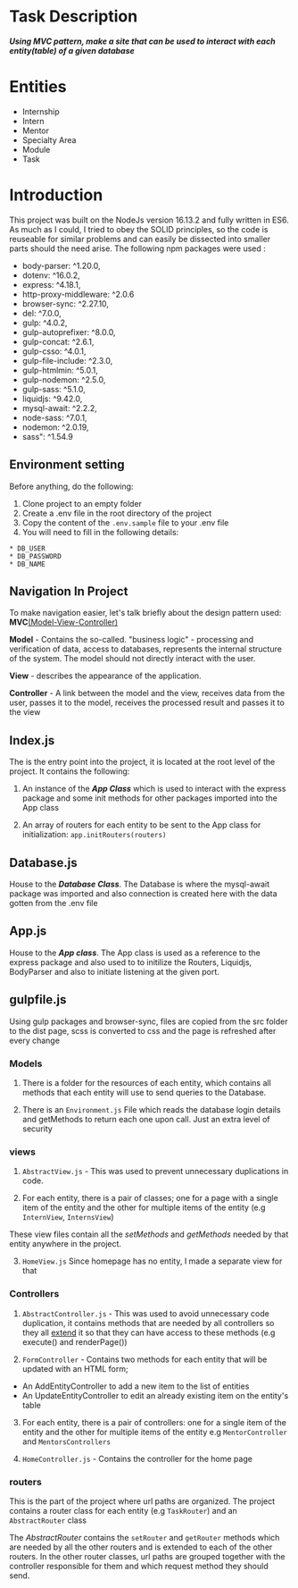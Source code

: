 # Task Description
   
 **_Using MVC pattern, make a site that can be used to interact with each entity(table) of a given database_**

# Entities

  * Internship
  * Intern
  * Mentor
  * Specialty Area
  * Module
  * Task
  

# Introduction
  This project was built on the NodeJs version 16.13.2 and fully written in ES6. As much as I could, I tried to obey the SOLID principles, so the code is reuseable for similar problems and can easily be dissected into smaller parts should the need arise. The following npm packages were used :

  * body-parser: ^1.20.0,
  * dotenv: ^16.0.2,
  * express: ^4.18.1,
  * http-proxy-middleware: ^2.0.6
  * browser-sync: ^2.27.10,
  * del: ^7.0.0,
  * gulp: ^4.0.2,
  * gulp-autoprefixer: ^8.0.0,
  * gulp-concat: ^2.6.1,
  * gulp-csso: ^4.0.1,
  * gulp-file-include: ^2.3.0,
  * gulp-htmlmin: ^5.0.1,
  * gulp-nodemon: ^2.5.0,
  * gulp-sass: ^5.1.0,
  * liquidjs: ^9.42.0,
  * mysql-await: ^2.2.2,
  * node-sass: ^7.0.1,
  * nodemon: ^2.0.19,
  * sass": ^1.54.9

## Environment setting

  Before anything, do the following:
  
  1. Clone project to an empty folder
  2. Create a .env file in the root directory of the project
  3. Copy the content of the `.env.sample` file to your .env file 
  4. You will need to fill in the following details: 

    * DB_USER 
    * DB_PASSWORD 
    * DB_NAME 


## Navigation In Project

  To make navigation easier, let's talk briefly about the design pattern used: **MVC**[(Model-View-Controller)](https://en.wikipedia.org/wiki/Model%E2%80%93view%E2%80%93controller)

  **Model** - Contains the so-called. "business logic" - processing and verification of data, access to databases, represents the internal structure of the system. The model should not directly interact with the user.

  **View** - describes the appearance of the application.

  **Controller** - A link between the model and the view, receives data from the user, passes it to the model, receives the processed result and passes it to the view


  ## Index.js
  The is the entry point into the project, it is located at the root level of the project. It contains the following:

  1. An instance of the **_App Class_** which is used to interact with the express package and some init methods for other packages imported into the App class

  2. An array of routers for each entity to be sent to the App class for initialization: `app.initRouters(routers)`

  ## Database.js
  House to the **_Database Class_**. The Database is where the mysql-await package was imported and also connection is created here with the data gotten from the .env file

  ## App.js
  House to the **_App class_**. The App class is used as a reference to the express package and also used to to initilize the Routers, Liquidjs, BodyParser and also to initiate listening at the given port.

  ## gulpfile.js
  Using gulp packages and browser-sync, files are copied from the src folder to the dist page, scss is converted to css and the page is refreshed after every change

  ### Models
  1. There is a folder for the resources of each entity, which contains all methods that each entity will use to send queries to the Database.

  2. There is an `Environment.js` File which reads the database login details and getMethods to return each one upon call.  Just an extra level of security

  ### views
  1. `AbstractView.js` - This was used to prevent unnecessary duplications in code.

  2. For each entity, there is a pair of classes; one for a page with a single item of the entity and the other for multiple items of the entity (e.g `InternView`, `InternsView`)

  These view files contain all the _setMethods_ and _getMethods_ needed by that entity anywhere in the project.

  3. `HomeView.js`
  Since homepage has no entity, I made a separate view for that

  ### Controllers
  1. `AbstractController.js` - This was used to avoid unnecessary code duplication, it contains methods that are needed by all controllers so they all [extend](https://developer.mozilla.org/ru/docs/Web/JavaScript/Reference/Classes/extends) it so that they can have access to these methods (e.g execute() and renderPage())

  2. `FormController` - Contains two methods for each entity that will be updated with an HTML form;
  
  - An AddEntityController to add a new item to the list of entities
  - An UpdateEntityController to edit an already existing item on the entity's table

  3. For each entity, there is a pair of controllers:
    one for a single item of the entity and the other for multiple items of the entity e.g `MentorController` and `MentorsControllers`

  4. `HomeController.js` - Contains the controller for the home page

      
  ### routers
  This is the part of the project where url paths are organized. The project contains a router class for each entity (e.g `TaskRouter`) and an `AbstractRouter` class

  The _AbstractRouter_ contains the `setRouter` and `getRouter` methods which are needed by all the other routers and is extended to each of the other routers. In the other router classes, url paths are grouped together with the controller responsible for them and which request method they should send.